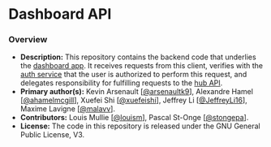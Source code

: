 # Dashboard API

### Overview

- **Description:** This repository contains the backend code that underlies the [dashboard app](https://github.com/coda-platform/dashboard-app). It receives requests from this client, verifies with the [auth service](https://github.com/coda-platform/auth-service) that the user is authorized to perform this request, and delegates responsibility for fulfilling requests to the [hub API](https://github.com/coda-platform/hub-api).
- **Primary author(s):** Kevin Arsenault [[@arsenaultk9](https://github.com/arsenaultk9)], Alexandre Hamel [[@ahamelmcgill](https://github.com/ahamelmcgill)], Xuefei Shi [[@xuefeishi](https://github.com/xuefeishi)], Jeffrey Li [[@JeffreyLi16](https://github.com/JeffreyLi16)], Maxime Lavigne [[@malavv](https://github.com/malavv)].
- **Contributors:** Louis Mullie [[@louism](https://github.com/louismullie)], Pascal St-Onge [[@stongepa](https://github.com/stongepa)].
- **License:** The code in this repository is released under the GNU General Public License, V3.

